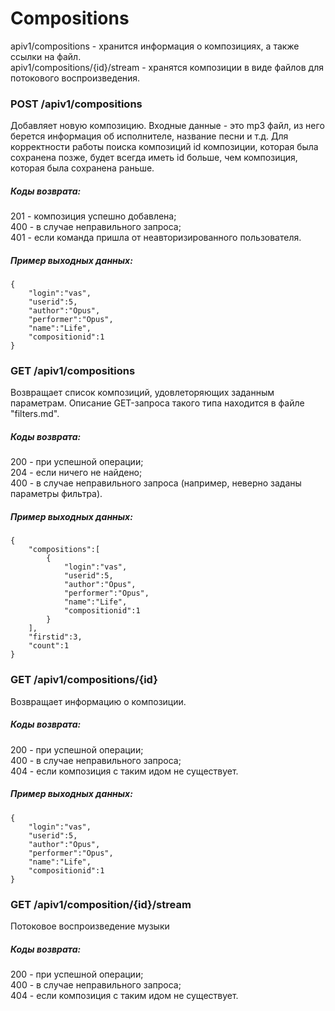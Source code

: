 # Compositions

apiv1/compositions - хранится информация о композициях, а также ссылки на файл.<br />
apiv1/compositions/{id}/stream - хранятся композиции в виде файлов для потокового воспроизведения.

### POST /apiv1/compositions

Добавляет новую композицию. Входные данные - это mp3 файл, из него берется информация об исполнителе, название песни и т.д. 
Для корректности работы поиска композиций id композиции, которая была сохранена позже,
будет всегда иметь id больше, чем композиция, которая была сохранена раньше.

##### Коды возврата:
201 - композиция успешно добавлена;<br />
400 - в случае неправильного запроса;<br />
401 - если команда пришла от неавторизированного пользователя.<br />

##### Пример выходных данных:
    {
        "login":"vas",
        "userid":5,
        "author":"Opus",
        "performer":"Opus",
        "name":"Life",
        "compositionid":1
    }

### GET /apiv1/compositions

Возвращает список композиций, удовлеторяющих заданным параметрам. Описание GET-запроса такого типа находится в файле "filters.md".

##### Коды возврата:
200 - при успешной операции;<br />
204 - если ничего не найдено;<br />
400 - в случае неправильного запроса (например, неверно заданы параметры фильтра).<br />

##### Пример выходных данных:
    {
        "compositions":[
            {
                "login":"vas",
                "userid":5,
                "author":"Opus",
                "performer":"Opus",
                "name":"Life",
                "compositionid":1
            }
        ],
        "firstid":3,
        "count":1
    }

### GET /apiv1/compositions/{id}

Возвращает информацию о композиции.

##### Коды возврата:
200 - при успешной операции;<br />
400 - в случае неправильного запроса;<br />
404 - если композиция с таким идом не существует.<br />

##### Пример выходных данных:
    {
        "login":"vas",
        "userid":5,
        "author":"Opus",
        "performer":"Opus",
        "name":"Life",
        "compositionid":1
    }

### GET /apiv1/composition/{id}/stream

Потоковое воспроизведение музыки

##### Коды возврата:
200 - при успешной операции;<br />
400 - в случае неправильного запроса;<br />
404 - если композиция с таким идом не существует.<br />
